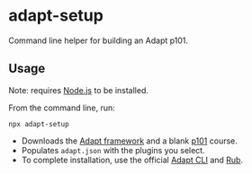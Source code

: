 # adapt-setup

Command line helper for building an Adapt p101.

## Usage

Note: requires [Node.js](http://nodejs.org) to be installed.

From the command line, run:

```console
npx adapt-setup
```

* Downloads the [Adapt framework](https://github.com/adaptlearning/adapt_framework) and a blank [p101](https://github.com/cgkineo/p101) course.
* Populates `adapt.json` with the plugins you select.
* To complete installation, use the official [Adapt CLI](https://github.com/adaptlearning/adapt-cli) and [Rub](https://github.com/cgkineo/rub-cli).
